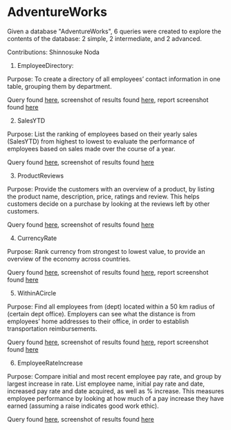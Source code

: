# AdventureWorks
Given a database "AdventureWorks", 6 queries were created to explore the contents of the database: 2 simple, 2 intermediate, and 2 advanced. 

Contributions: Shinnosuke Noda

1. EmployeeDirectory:

Purpose: To create a directory of all employees’ contact information in one table, grouping them by department.

Query found [here]( ), screenshot of results found [here](), report screenshot found [here]()

2. SalesYTD

Purpose: List the ranking of employees based on their yearly sales (SalesYTD) from highest to lowest to evaluate the performance of employees based on sales made over the course of a year.

Query found [here]( ), screenshot of results found [here]()

3. ProductReviews

Purpose: Provide the customers with an overview of a product, by listing the product name, description, price, ratings and review. This helps customers decide on a purchase by looking at the reviews left by other customers. 

Query found [here]( ), screenshot of results found [here]()

4. CurrencyRate

Purpose: Rank currency from strongest to lowest value, to provide an overview of the economy across countries. 

Query found [here]( ), screenshot of results found [here](), report screenshot found [here]()

5. WithinACircle

Purpose: Find all employees from (dept) located within a 50 km radius of (certain dept office). Employers can see what the distance is from employees’ home addresses to their office, in order to establish transportation reimbursements.
 
Query found [here]( ), screenshot of results found [here](), report screenshot found [here]()

6. EmployeeRateIncrease

Purpose: Compare initial and most recent employee pay rate, and group by largest increase in rate. List employee name, initial pay rate and date, increased pay rate and date acquired, as well as % increase. This measures employee performance by looking at how much of a pay increase they have earned (assuming a raise indicates good work ethic).
 
Query found [here]( ), screenshot of results found [here]()
